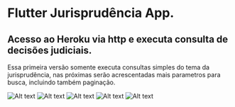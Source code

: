 # Flutter Jurisprudência App.


## Acesso ao Heroku via http e executa consulta de decisões judiciais.

Essa primeira versão somente executa consultas simples do tema da jurisprudência, nas próximas
serão acrescentadas mais parametros para busca, incluindo também paginação.

![Alt text](https://github.com/valksandro/juris-app/blob/master/images/Capturar.PNG "Screen 1")
![Alt text](https://github.com/valksandro/juris-app/blob/master/images/Capturar5.PNG "Screen 5")
![Alt text](https://github.com/valksandro/juris-app/blob/master/images/Capturar2.PNG "Screen 3")
![Alt text](https://github.com/valksandro/juris-app/blob/master/images/Capturar3.PNG "Screen 4")
![Alt text](https://github.com/valksandro/juris-app/blob/master/images/Capturar4.PNG "Screen 5")

